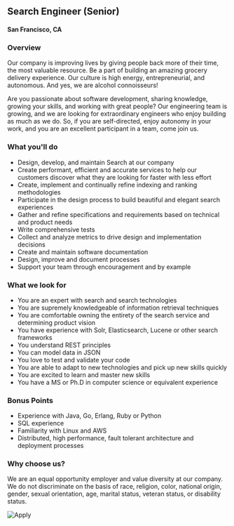 ## Search Engineer (Senior)
#### San Francisco, CA

### Overview
Our company is improving lives by giving people back more of their time, the most valuable resource. Be a part of building an amazing grocery delivery experience. Our culture is high energy, entrepreneurial, and autonomous. And yes, we are alcohol connoisseurs!

Are you passionate about software development, sharing knowledge, growing your skills, and working with great people? Our engineering team is growing, and we are looking for extraordinary engineers who enjoy building as much as we do. So, if you are self-directed, enjoy autonomy in your work, and you are an excellent participant in a team, come join us.

### What you'll do
+ Design, develop, and maintain Search at our company
+ Create performant, efficient and accurate services to help our customers discover what they are looking for faster with less effort
+ Create, implement and continually refine indexing and ranking methodologies
+ Participate in the design process to build beautiful and elegant search experiences
+ Gather and refine specifications and requirements based on technical and product needs
+ Write comprehensive tests
+ Collect and analyze metrics to drive design and implementation decisions
+ Create and maintain software documentation
+ Design, improve and document processes
+ Support your team through encouragement and by example

### What we look for
+ You are an expert with search and search technologies
+ You are supremely knowledgeable of information retrieval techniques
+ You are comfortable owning the entirety of the search service and determining product vision
+ You have experience with Solr, Elasticsearch, Lucene or other search frameworks
+ You understand REST principles
+ You can model data in JSON
+ You love to test and validate your code
+ You are able to adapt to new technologies and pick up new skills quickly
+ You are excited to learn and master new skills
+ You have a MS or Ph.D in computer science or equivalent experience

### Bonus Points
+ Experience with Java, Go, Erlang, Ruby or Python
+ SQL experience
+ Familiarity with Linux and AWS
+ Distributed, high performance, fault tolerant architecture and deployment processes

### Why choose us?
We are an equal opportunity employer and value diversity at our company. We do not discriminate on the basis of race, religion, color, national origin, gender, sexual orientation, age, marital status, veteran status, or disability status.


![Apply](https://dabuttonfactory.com/button.png?t=Apply&f=Calibri-Bold&ts=24&tc=fff&tshs=1&tshc=000&hp=20&vp=8&c=5&bgt=gradient&bgc=3d85c6&ebgc=073763)

